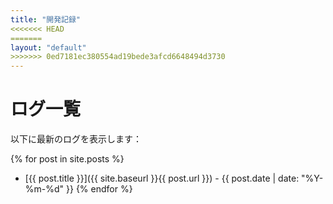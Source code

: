 ```yaml
---
title: "開発記録"
<<<<<<< HEAD
=======
layout: "default"
>>>>>>> 0ed7181ec380554ad19bede3afcd6648494d3730
---
```


# ログ一覧

以下に最新のログを表示します：

{% for post in site.posts %}
  * [{{ post.title }}]({{ site.baseurl }}{{ post.url }}) - {{ post.date | date: "%Y-%m-%d" }}
{% endfor %}
